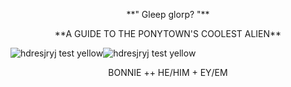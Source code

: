 <p align="center">
  **" Gleep glorp? "**
<p align="center">
**A GUIDE TO THE PONYTOWN'S COOLEST ALIEN**
 
![hdresjryj test yellow](https://github.com/obsessivenerdx/obsessivenerdx/assets/162385200/a5ecce10-e1a2-4f23-9247-0501ae5f662d)![hdresjryj test yellow](https://github.com/obsessivenerdx/obsessivenerdx/assets/162385200/a5ecce10-e1a2-4f23-9247-0501ae5f662d)
<p align="center">
BONNIE ++ HE/HIM + EY/EM
